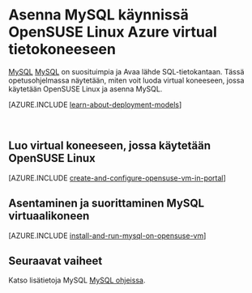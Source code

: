 <properties
    pageTitle="MySQL asentaminen OpenSUSE AM | Microsoft Azure"
    description="Lue MySQL asennetaan OpenSUSE Linux VMirtual-koneen Azure-tietokannassa."
    services="virtual-machines-linux"
    documentationCenter=""
    authors="cynthn"
    manager="timlt"
    editor=""
    tags="azure-service-management"/>

<tags
    ms.service="virtual-machines-linux"
    ms.workload="infrastructure-services"
    ms.tgt_pltfrm="vm-linux"
    ms.devlang="na"
    ms.topic="article"
    ms.date="07/19/2016"
    ms.author="cynthn"/>

# <a name="install-mysql-on-a-virtual-machine-running-opensuse-linux-in-azure"></a>Asenna MySQL käynnissä OpenSUSE Linux Azure virtual tietokoneeseen

[MySQL] [ MySQL] on suosituimpia ja Avaa lähde SQL-tietokantaan. Tässä opetusohjelmassa näytetään, miten voit luoda virtual koneeseen, jossa käytetään OpenSUSE Linux ja asenna MySQL.

[AZURE.INCLUDE [learn-about-deployment-models](../../includes/learn-about-deployment-models-classic-include.md)]


<br>


## <a name="create-a-virtual-machine-running-opensuse-linux"></a>Luo virtual koneeseen, jossa käytetään OpenSUSE Linux

[AZURE.INCLUDE [create-and-configure-opensuse-vm-in-portal](../../includes/create-and-configure-opensuse-vm-in-portal.md)]

## <a name="install-and-run-mysql-on-the-virtual-machine"></a>Asentaminen ja suorittaminen MySQL virtuaalikoneen

[AZURE.INCLUDE [install-and-run-mysql-on-opensuse-vm](../../includes/install-and-run-mysql-on-opensuse-vm.md)]

## <a name="next-steps"></a>Seuraavat vaiheet
Katso lisätietoja MySQL [MySQL ohjeissa][MySQLDocs].

[MySQLDocs]: http://dev.mysql.com/doc/index-topic.html
[MySQL]: http://www.mysql.com

